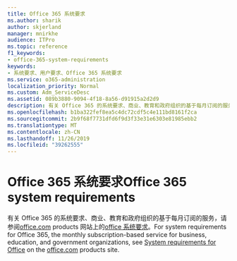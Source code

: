 ```yaml
---
title: Office 365 系统要求
ms.author: sharik
author: skjerland
manager: mnirkhe
audience: ITPro
ms.topic: reference
f1_keywords:
- office-365-system-requirements
keywords:
- 系统要求、用户要求、Office 365 系统要求
ms.service: o365-administration
localization_priority: Normal
ms.custom: Adm_ServiceDesc
ms.assetid: 089b3880-9094-4f18-8a56-d91915a2d2d9
description: 有关 Office 365 的系统要求、商业、教育和政府组织的基于每月订阅的服务，请参阅 office.com products 网站上的 Office 系统要求。
ms.openlocfilehash: b1ba322fef8ea5c4dc72cdf5c4e111bd8161f2ca
ms.sourcegitcommit: 2b9f68f7731dfd6f9d3f33e31e6303e81985ebb2
ms.translationtype: MT
ms.contentlocale: zh-CN
ms.lasthandoff: 11/26/2019
ms.locfileid: "39262555"
---
```

# <a name="office-365-system-requirements"></a><span data-ttu-id="d8e7c-104">Office 365 系统要求</span><span class="sxs-lookup"><span data-stu-id="d8e7c-104">Office 365 system requirements</span></span>

<span data-ttu-id="d8e7c-105">有关 Office 365 的系统要求、商业、教育和政府组织的基于每月订阅的服务，请参阅[office.com](https://go.microsoft.com/fwlink/?LinkID=509817&amp;clcid=0x409) products 网站上的[office 系统要求](https://go.microsoft.com/fwlink/?LinkID=626095&amp;clcid=0x409)。</span><span class="sxs-lookup"><span data-stu-id="d8e7c-105">For system requirements for Office 365, the monthly subscription-based service for business, education, and government organizations, see [System requirements for Office](https://go.microsoft.com/fwlink/?LinkID=626095&amp;clcid=0x409) on the [office.com](https://go.microsoft.com/fwlink/?LinkID=509817&amp;clcid=0x409) products site.</span></span> 
  

